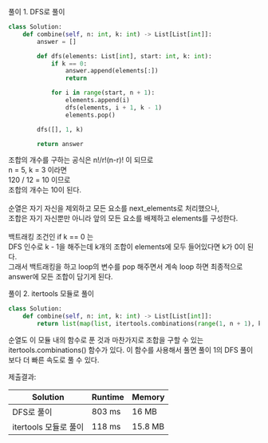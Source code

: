 풀이 1. DFS로 풀이

```py
class Solution:
    def combine(self, n: int, k: int) -> List[List[int]]:
        answer = []

        def dfs(elements: List[int], start: int, k: int):
            if k == 0:
                answer.append(elements[:])
                return

            for i in range(start, n + 1):
                elements.append(i)
                dfs(elements, i + 1, k - 1)
                elements.pop()

        dfs([], 1, k)

        return answer
```

조합의 개수를 구하는 공식은 n!/r!(n-r)! 이 되므로 <br />
n = 5, k = 3 이라면 <br />
120 / 12 = 10 이므로 <br />
조합의 개수는 10이 된다. <br />
<br />
순열은 자기 자신을 제외하고 모든 요소를 next_elements로 처리했으나, <br />
조합은 자기 자신뿐만 아니라 앞의 모든 요소를 배제하고 elements를 구성한다. <br />
<br />
백트래킹 조건인 if k == 0 는 <br />
DFS 인수로 k - 1을 해주는데 k개의 조합이 elements에 모두 들어있다면 k가 0이 된다. <br />
그래서 백트래킹을 하고 loop의 변수를 pop 해주면서 계속 loop 하면 최종적으로 answer에 모든 조합이 담기게 된다. <br />

풀이 2. itertools 모듈로 풀이

```py
class Solution:
    def combine(self, n: int, k: int) -> List[List[int]]:
        return list(map(list, itertools.combinations(range(1, n + 1), k)))
```

순열도 이 모듈 내의 함수로 푼 것과 마찬가지로 조합을 구할 수 있는 itertools.combinations() 함수가 있다.
이 함수를 사용해서 풀면 풀이 1의 DFS 풀이 보다 더 빠른 속도로 풀 수 있다.

제출결과:

| Solution              | Runtime | Memory  |
| --------------------- | ------- | ------- |
| DFS로 풀이            | 803 ms  | 16 MB   |
| itertools 모듈로 풀이 | 118 ms  | 15.8 MB |
